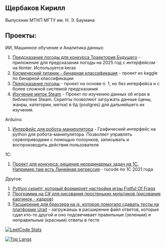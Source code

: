 ## Щербаков Кирилл

Выпускник МТКП МГТУ им. Н. Э. Баумана

## Проекты:

ИИ, Машинное обучение и Аналитика данных:
1. [Предсказание погоды для конкурса Траектория Будущего](https://github.com/Tirkirill/Forecasting_trajectory) - приложение для предсказания погоды на 2025 год с интерфейсом на tkinter. Используется keras
2. [Космический титаник - бинарная классификация](https://github.com/Tirkirill/SpaceTitanic) - проект из kaggle по бинарной классификации
3. [Предсказание погоды](https://github.com/Tirkirill/Forecasting_experiment) - проект на основе п. 1, но без интерфейса и с более сложной системой предсказания
4. [Изучение меток Steam](https://github.com/Tirkirill/SteamDB) - Проект по изучению данных об играх в библиотеке Steam. Скрипты позволяют загружать данные (цены, жанры, категории, метки) в бд (postgres) для дальнейшего их изучения.

Arduino:
1. [Интерфейс для робота-манипулятора](https://github.com/Tirkirill/Manipulator) - Графический интерфейс на python для робота-манипулятора. Позволяет управлять сервоприводами с помощью ползунков, записывать и воспроизводить действия пользователя

1С:
1. [Проект для конкурса: решение неординарных задач на 1С. Например там есть Линейная регрессия](https://github.com/Tirkirill/Rucode1C) - rucode по 1С 2021 года

Другое:
1. [Python скрипт, который формирует настройки игры Fistful Of Frags](https://github.com/Tirkirill/FOF_Script)
2. [Программа на C# для рисования простеньких мультиков (рисование картинок - кадров)](https://github.com/Tirkirill/Paint)
3. [Расширение для браузера на js, которое помогало сдавать тесты на платформе Urait](https://github.com/Tirkirill/UraitTestExtension) - загружаешь в расширение файл ответов, которые сдал кто-то другой и оно подсвечивает правильные (зеленым) и неправильные (красным) ответы в тесте



[![LeetCode Stats](https://leetcard.jacoblin.cool/tirkirill?theme=light&font=Sirin%20Stencil&ext=heatmap)](https://leetcode.com/tirkirill)

[![Top Langs](https://github-readme-stats.vercel.app/api/top-langs/?username=tirkirill&hide=ipynb)](https://github.com/anuraghazra/github-readme-stats)
